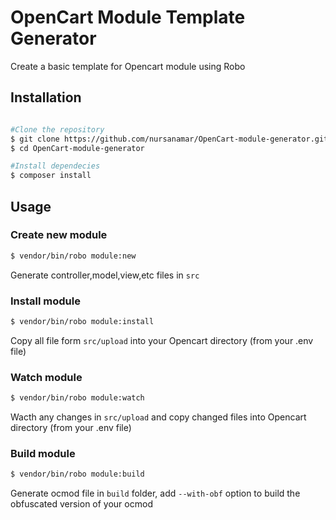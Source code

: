# OpenCart Module Template Generator

Create a basic template for Opencart module using Robo

## Installation

```bash

#Clone the repository
$ git clone https://github.com/nursanamar/OpenCart-module-generator.git
$ cd OpenCart-module-generator

#Install dependecies
$ composer install

```

## Usage

### Create new module

```bash
$ vendor/bin/robo module:new
```
Generate controller,model,view,etc files in `src`

### Install module

```bash
$ vendor/bin/robo module:install
```
Copy all file form `src/upload` into your Opencart directory (from your .env file)

### Watch module

```bash
$ vendor/bin/robo module:watch
```

Wacth any changes in `src/upload` and copy changed files into Opencart directory (from your .env file)

### Build module

```bash
$ vendor/bin/robo module:build
```

Generate ocmod file in `build` folder, add `--with-obf` option to build the obfuscated version of your ocmod
